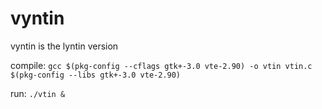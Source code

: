 vyntin
======

vyntin is the lyntin version

compile:
`gcc $(pkg-config --cflags gtk+-3.0 vte-2.90) -o vtin vtin.c $(pkg-config --libs gtk+-3.0 vte-2.90)`

run:
`./vtin &`

